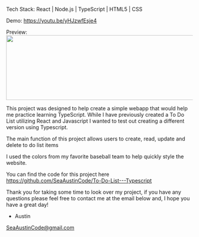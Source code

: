 Tech Stack: React | Node.js | TypeScript | HTML5 | CSS

Demo: https://youtu.be/yHJzwfEsje4

Preview: <br>
<img src="https://i.imgur.com/qu9hyQE.png" height="175px" width="900px" />

This project was designed to help create a simple webapp that would help me practice learning TypeScript. While I have previously created a To Do List utilizing React and Javascript I wanted to test out creating a different version using Typescript. 

The main function of this project allows users to create, read, update and delete to do list items

I used the colors from my favorite baseball team to help quickly style the website. 

You can find the code for this project here https://github.com/SeaAustinCode/To-Do-List---Typescript

Thank you for taking some time to look over my project, if you have any questions please feel free to contact me at the email below and, I hope you have a great day! 

- Austin

SeaAustinCode@gmail.com
